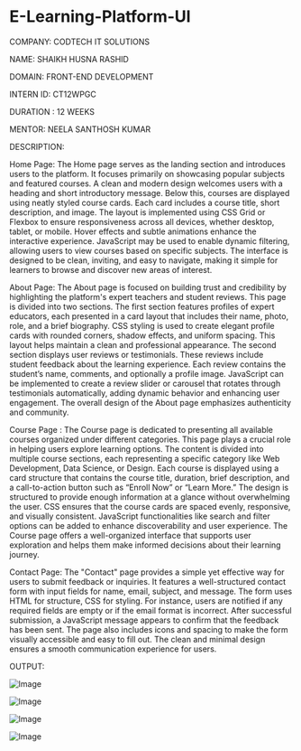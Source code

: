 # E-Learning-Platform-UI

COMPANY: CODTECH IT SOLUTIONS 

NAME: SHAIKH HUSNA RASHID 

DOMAIN: FRONT-END DEVELOPMENT 

INTERN ID: CT12WPGC 

DURATION : 12 WEEKS 

MENTOR: NEELA SANTHOSH KUMAR

DESCRIPTION:

Home Page:  The Home page serves as the landing section and introduces users to the platform. It focuses primarily on showcasing popular subjects and featured courses. A clean and modern design welcomes users with a heading and short introductory message. Below this, courses are displayed using neatly styled course cards. Each card includes a course title, short description, and image. The layout is implemented using CSS Grid or Flexbox to ensure responsiveness across all devices, whether desktop, tablet, or mobile.
  Hover effects and subtle animations enhance the interactive experience. JavaScript may be used to enable dynamic filtering, allowing users to view courses based on specific subjects. The interface is designed to be clean, inviting, and easy to navigate, making it simple for learners to browse and discover new areas of interest.

About Page: The About page is focused on building trust and credibility by highlighting the platform's expert teachers and student reviews. This page is divided into two sections.
     The first section features profiles of expert educators, each presented in a card layout that includes their name, photo, role, and a brief biography. CSS styling is used to create elegant profile cards with rounded corners, shadow effects, and uniform spacing. This layout helps maintain a clean and professional appearance.
        The second section displays user reviews or testimonials. These reviews include student feedback about the learning experience. Each review contains the student’s name, comments, and optionally a profile image. JavaScript can be implemented to create a review slider or carousel that rotates through testimonials automatically, adding dynamic behavior and enhancing user engagement. The overall design of the About page emphasizes authenticity and community.


Course Page : The Course page is dedicated to presenting all available courses organized under different categories. This page plays a crucial role in helping users explore learning options. The content is divided into multiple course sections, each representing a specific category like Web Development, Data Science, or Design.
      Each course is displayed using a card structure that contains the course title, duration, brief description, and a call-to-action button such as “Enroll Now” or “Learn More.” The design is structured to provide enough information at a glance without overwhelming the user. CSS ensures that the course cards are spaced evenly, responsive, and visually consistent. JavaScript functionalities like search and filter options can be added to enhance discoverability and user experience.
    The Course page offers a well-organized interface that supports user exploration and helps them make informed decisions about their learning journey.

Contact Page:  The "Contact" page provides a simple yet effective way for users to submit feedback or inquiries. It features a well-structured contact form with input fields for name, email, subject, and message. The form uses HTML for structure, CSS for styling. For instance, users are notified if any required fields are empty or if the email format is incorrect.
        After successful submission, a JavaScript message appears to confirm that the feedback has been sent. The page also includes icons and spacing to make the form visually accessible and easy to fill out. The clean and minimal design ensures a smooth communication experience for users.



OUTPUT:


![Image](https://github.com/user-attachments/assets/8f647ab5-5479-4a86-9d53-a511b36b5257)


![Image](https://github.com/user-attachments/assets/3783a39d-96af-4df8-9076-4e85912361d2)


![Image](https://github.com/user-attachments/assets/b161b5b4-73cb-40c8-9c99-4ea0688a2390)


![Image](https://github.com/user-attachments/assets/62ffbb90-83f7-4d2b-965e-091a8154521e)






